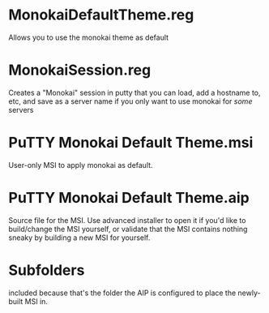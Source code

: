 # MonokaiDefaultTheme.reg
Allows you to use the monokai theme as default

# MonokaiSession.reg
Creates a "Monokai" session in putty that you can load, add a hostname to, etc, and save as a server name if you only want to use monokai for _some_ servers

# PuTTY Monokai Default Theme.msi
User-only MSI to apply monokai as default.

# PuTTY Monokai Default Theme.aip
Source file for the MSI. Use advanced installer to open it if you'd like to build/change the MSI yourself, or validate that the MSI contains nothing sneaky by building a new MSI for yourself.

# Subfolders
included because that's the folder the AIP is configured to place the newly-built MSI in.
